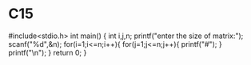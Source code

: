 # C15
#include<stdio.h>
int main()
{
	int i,j,n;
	printf("enter the size of matrix:");
	scanf("%d",&n);
	for(i=1;i<=n;i++){
		for(j=1;j<=n;j++){
			printf("#");
	    }
	    printf("\n");
	}
	return 0;
}
